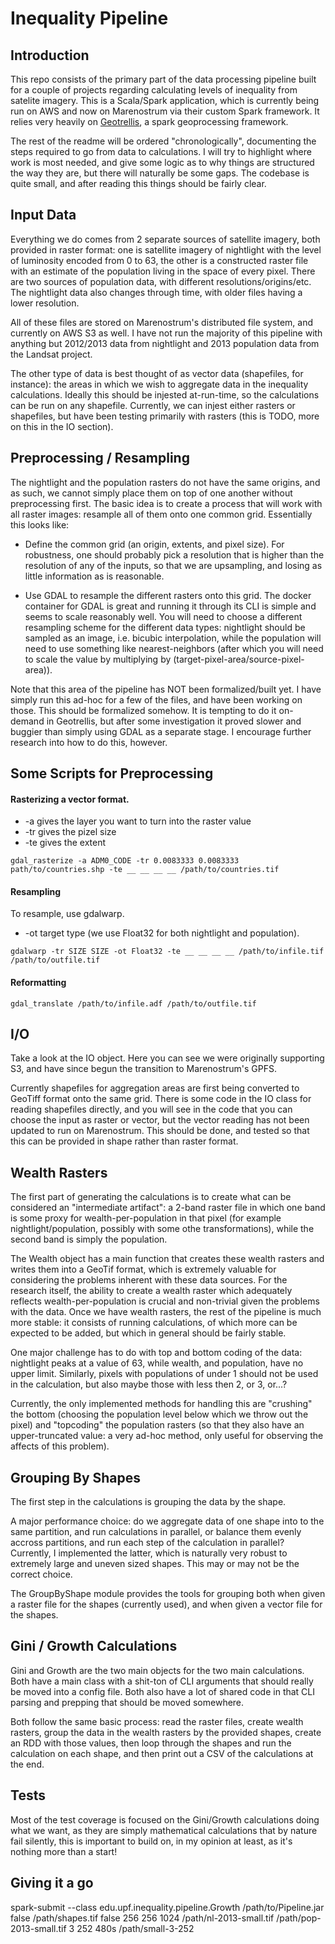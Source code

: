 # Inequality Pipeline

## Introduction

This repo consists of the primary part of the data processing pipeline built for a couple of projects regarding calculating levels of inequality from satelite imagery. This is a Scala/Spark application, which is currently being run on AWS and now on Marenostrum via their custom Spark framework. It relies very heavily on [Geotrellis](https://github.com/locationtech/geotrellis), a spark geoprocessing framework.

The rest of the readme will be ordered "chronologically", documenting the steps required to go from data to calculations. I will try to highlight where work is most needed, and give some logic as to why things are structured the way they are, but there will naturally be some gaps. The codebase is quite small, and after reading this things should be fairly clear.

## Input Data

Everything we do comes from 2 separate sources of satellite imagery, both provided in raster format: one is satellite imagery of nightlight with the level of luminosity encoded from 0 to 63, the other is a constructed raster file with an estimate of the population living in the space of every pixel. There are two sources of population data, with different resolutions/origins/etc. The nightlight data also changes through time, with older files having a lower resolution.

All of these files are stored on Marenostrum's distributed file system, and currently on AWS S3 as well. I have not run the majority of this pipeline with anything but 2012/2013 data from nightlight and 2013 population data from the Landsat project.

The other type of data is best thought of as vector data (shapefiles, for instance): the areas in which we wish to aggregate data in the inequality calculations. Ideally this should be injested at-run-time, so the calculations can be run on any shapefile. Currently, we can injest either rasters or shapefiles, but have been testing primarily with rasters (this is TODO, more on this in the IO section).

## Preprocessing / Resampling

The nightlight and the population rasters do not have the same origins, and as such, we cannot simply place them on top of one another without preprocessing first. The basic idea is to create a process that will work with all raster images: resample all of them onto one common grid. Essentially this looks like:

* Define the common grid (an origin, extents, and pixel size). For robustness, one should probably pick a resolution that is higher than the resolution of any of the inputs, so that we are upsampling, and losing as little information as is reasonable.

* Use GDAL to resample the different rasters onto this grid. The docker container for GDAL is great and running it through its CLI is simple and seems to scale reasonably well. You will need to choose a different resampling scheme for the different data types: nightlight should be sampled as an image, i.e. bicubic interpolation, while the population will need to use something like nearest-neighbors (after which you will need to scale the value by multiplying by (target-pixel-area/source-pixel-area)).

Note that this area of the pipeline has NOT been formalized/built yet. I have simply run this ad-hoc for a few of the files, and have been working on those. This should be formalized somehow. It is tempting to do it on-demand in Geotrellis, but after some investigation it proved slower and buggier than simply using GDAL as a separate stage. I encourage further research into how to do this, however.

## Some Scripts for Preprocessing

#### Rasterizing a vector format.

* -a gives the layer you want to turn into the raster value
* -tr gives the pizel size
* -te gives the extent
```{sh}
gdal_rasterize -a ADM0_CODE -tr 0.0083333 0.0083333 path/to/countries.shp -te __ __ __ __ /path/to/countries.tif
```

#### Resampling

To resample, use gdalwarp.
* -ot target type (we use Float32 for both nightlight and population).
```{sh}
gdalwarp -tr SIZE SIZE -ot Float32 -te __ __ __ __ /path/to/infile.tif /path/to/outfile.tif
```

#### Reformatting
```{sh}
gdal_translate /path/to/infile.adf /path/to/outfile.tif
```

## I/O

Take a look at the IO object. Here you can see we were originally supporting S3, and have since begun the transition to Marenostrum's GPFS.

Currently shapefiles for aggregation areas are first being converted to GeoTiff format onto the same grid. There is some code in the IO class for reading shapefiles directly, and you will see in the code that you can choose the input as raster or vector, but the vector reading has not been updated to run on Marenostrum. This should be done, and tested so that this can be provided in shape rather than raster format.

## Wealth Rasters

The first part of generating the calculations is to create what can be considered an "intermediate artifact": a 2-band raster file in which one band is some proxy for wealth-per-population in that pixel (for example nightlight/population, possibly with some othe transformations), while the second band is simply the population.

The Wealth object has a main function that creates these wealth rasters and writes them into a GeoTif format, which is extremely valuable for considering the problems inherent with these data sources. For the research itself, the ability to create a wealth raster which adequately reflects wealth-per-population is crucial and non-trivial given the problems with the data. Once we have wealth rasters, the rest of the pipeline is much more stable: it consists of running calculations, of which more can be expected to be added, but which in general should be fairly stable.

One major challenge has to do with top and bottom coding of the data: nightlight peaks at a value of 63, while wealth, and population, have no upper limit. Similarly, pixels with populations of under 1 should not be used in the calculation, but also maybe those with less then 2, or 3, or...?

Currently, the only implemented methods for handling this are "crushing" the bottom (choosing the population level below which we throw out the pixel) and "topcoding" the population rasters (so that they also have an upper-truncated value: a very ad-hoc method, only useful for observing the affects of this problem).

## Grouping By Shapes

The first step in the calculations is grouping the data by the shape.

A major performance choice: do we aggregate data of one shape into to the same partition, and run calculations in parallel, or balance them evenly accross partitions, and run each step of the calculation in parallel? Currently, I implemented the latter, which is naturally very robust to extremely large and uneven sized shapes. This may or may not be the correct choice.

The GroupByShape module provides the tools for grouping both when given a raster file for the shapes (currently used), and when given a vector file for the shapes.

## Gini / Growth Calculations

Gini and Growth are the two main objects for the two main calculations. Both have a main class with a shit-ton of CLI arguments that should really be moved into a config file. Both also have a lot of shared code in that CLI parsing and prepping that should be moved somewhere.

Both follow the same basic process: read the raster files, create wealth rasters, group the data in the wealth rasters by the provided shapes, create an RDD with those values, then loop through the shapes and run the calculation on each shape, and then print out a CSV of the calculations at the end.

## Tests

Most of the test coverage is focused on the Gini/Growth calculations doing what we want, as they are simply mathematical calculations that by nature fail silently, this is important to build on, in my opinion at least, as it's nothing more than a start!

## Giving it a go

spark-submit --class edu.upf.inequality.pipeline.Growth /path/to/Pipeline.jar false /path/shapes.tif false 256 256 1024 /path/nl-2013-small.tif /path/pop-2013-small.tif 3 252 480s /path/small-3-252
